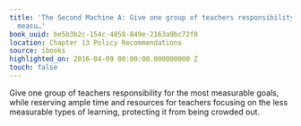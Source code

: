 ```yaml
---
title: 'The Second Machine A: Give one group of teachers responsibility for the most
  measu…'
book_uuid: be5b3b2c-154c-4858-849e-2163a9bc72f0
location: Chapter 13 Policy Recommendations
source: ibooks
highlighted_on: 2016-04-09 00:00:00.000000000 Z
touch: false
---
```


Give one group of teachers responsibility for the most measurable goals, while reserving ample time and resources for teachers focusing on the less measurable types of learning, protecting it from being crowded out.
